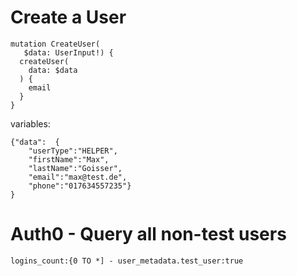 # Create a User
```
mutation CreateUser(
   $data: UserInput!) {
  createUser(
    data: $data
  ) {
    email
  }
}
```
variables:
```
{"data":  {
    "userType":"HELPER",
    "firstName":"Max",
    "lastName":"Goisser",
    "email":"max@test.de",
    "phone":"017634557235"}
}
``` 



# 

# Auth0 - Query all non-test users

```
logins_count:{0 TO *] - user_metadata.test_user:true
```
